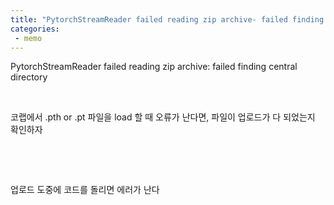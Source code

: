 ```yaml
---
title: "PytorchStreamReader failed reading zip archive- failed finding central directory"
categories:
 - memo
---
```









PytorchStreamReader failed reading zip archive: failed finding central directory

​

코랩에서 .pth or .pt 파일을 load 할 때 오류가 난다면, 파일이 업로드가 다 되었는지 확인하자

​

​

업로드 도중에 코드를 돌리면 에러가 난다





 

